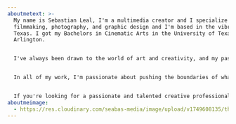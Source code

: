 ```yaml
---
aboutmetext: >-
  My name is Sebastian Leal, I'm a multimedia creator and I specialize in
  filmmaking, photography, and graphic design and I'm based in the vibrant DFW,
  Texas. I got my Bachelors in Cinematic Arts in the University of Texas at
  Arlington. 


  I've always been drawn to the world of art and creativity, and my passion for storytelling and visual communication led me to pursue a career in the creative industries. Over the years, I've honed my skills and developed a diverse portfolio of work that spans across multiple mediums.


  In all of my work, I'm passionate about pushing the boundaries of what's possible and exploring new creative frontiers. Whether it's experimenting with new camera techniques or learning the latest design software, I'm always seeking new ways to expand my skillset and bring fresh perspectives to my work.


  If you're looking for a passionate and talented creative professional to bring your vision to life, look no further. I'd love to hear more about your project and how I can help you achieve your goals.
aboutmeimage:
  - https://res.cloudinary.com/seabas-media/image/upload/v1749608135/thumbnail_Sebas_HeadShot_2_kg6uz5.jpg
---
```


